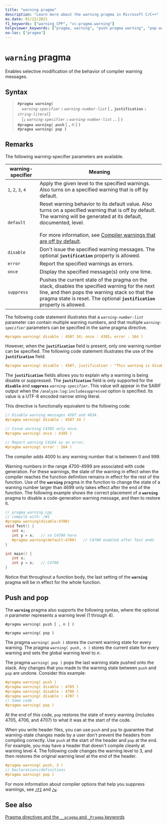```yaml
---
title: "warning pragma"
description: "Learn more about the warning pragma in Microsoft C/C++"
ms.date: 01/22/2021
f1_keywords: ["warning_CPP", "vc-pragma.warning"]
helpviewer_keywords: ["pragma, warning", "push pragma warning", "pop warning pragma", "warning pragma"]
no-loc: ["pragma"]
---
```

# `warning` pragma

Enables selective modification of the behavior of compiler warning messages.

## Syntax

> **`#pragma warning(`**\
> &emsp;*`warning-specifier`* **`:`** *`warning-number-list`* [ **`,`** **`justification`** **`:`** *`string-literal`*]\
> &emsp;[**`;`** *`warning-specifier`* **`:`** *`warning-number-list`* ... ] **`)`**\
> **`#pragma warning( push`** [ **`,`** *n* ] **`)`**\
> **`#pragma warning( pop )`**

## Remarks

The following warning-specifier parameters are available.

| warning-specifier | Meaning |
|--|--|
| `1`, `2`, `3`, `4` | Apply the given level to the specified warnings. Also turns on a specified warning that is off by default. |
| `default` | Reset warning behavior to its default value. Also turns on a specified warning that is off by default. The warning will be generated at its default, documented, level.<br /><br /> For more information, see [Compiler warnings that are off by default](../preprocessor/compiler-warnings-that-are-off-by-default.md). |
| `disable` | Don't issue the specified warning messages. The optional **`justification`** property is allowed. |
| `error` | Report the specified warnings as errors. |
| `once` | Display the specified message(s) only one time. |
| `suppress` | Pushes the current state of the pragma on the stack, disables the specified warning for the next line, and then pops the warning stack so that the pragma state is reset. The optional **`justification`** property is allowed. |

The following code statement illustrates that a *`warning-number-list`* parameter can contain multiple warning numbers, and that multiple *`warning-specifier`* parameters can be specified in the same pragma directive.

```cpp
#pragma warning( disable : 4507 34; once : 4385; error : 164 )
```

However, when the **`justification`** field is present, only one warning number can be specified. The following code statement illustrates the use of the **`justification`** field.

```cpp
#pragma warning( disable : 4507, justification : "This warning is disabled" )
```

The **`justification`** fields allows you to explain why a warning is being disable or
suppressed. The **`justification`** field is only supported for the **`disable`** and **`suppress`** *`warning-specifier`*. This value will appear in the SARIF output when the `/analyze:log:includesuppressed` option is specified. Its value is a UTF-8 encoded narrow string literal.

This directive is functionally equivalent to the following code:

```cpp
// Disable warning messages 4507 and 4034.
#pragma warning( disable : 4507 34 )

// Issue warning C4385 only once.
#pragma warning( once : 4385 )

// Report warning C4164 as an error.
#pragma warning( error : 164 )
```

The compiler adds 4000 to any warning number that is between 0 and 999.

Warning numbers in the range 4700-4999 are associated with code generation. For these warnings, the state of the warning in effect when the compiler reaches the function definition remains in effect for the rest of the function. Use of the **`warning`** pragma in the function to change the state of a warning number larger than 4699 only takes effect after the end of the function. The following example shows the correct placement of a **`warning`** pragma to disable a code-generation warning message, and then to restore it.

```cpp
// pragma_warning.cpp
// compile with: /W1
#pragma warning(disable:4700)
void Test() {
   int x;
   int y = x;   // no C4700 here
   #pragma warning(default:4700)   // C4700 enabled after Test ends
}

int main() {
   int x;
   int y = x;   // C4700
}
```

Notice that throughout a function body, the last setting of the **`warning`** pragma will be in effect for the whole function.

## Push and pop

The **`warning`** pragma also supports the following syntax, where the optional *n* parameter represents a warning level (1 through 4).

`#pragma warning( push [ , n ] )`

`#pragma warning( pop )`

The pragma `warning( push )` stores the current warning state for every warning. The pragma `warning( push, n )` stores the current state for every warning and sets the global warning level to *n*.

The pragma `warning( pop )` pops the last warning state pushed onto the stack. Any changes that you made to the warning state between `push` and `pop` are undone. Consider this example:

```cpp
#pragma warning( push )
#pragma warning( disable : 4705 )
#pragma warning( disable : 4706 )
#pragma warning( disable : 4707 )
// Some code
#pragma warning( pop )
```

At the end of this code, `pop` restores the state of every warning (includes 4705, 4706, and 4707) to what it was at the start of the code.

When you write header files, you can use `push` and `pop` to guarantee that warning-state changes made by a user don't prevent the headers from compiling correctly. Use `push` at the start of the header and `pop` at the end. For example, you may have a header that doesn't compile cleanly at warning level 4. The following code changes the warning level to 3, and then restores the original warning level at the end of the header.

```cpp
#pragma warning( push, 3 )
// Declarations/definitions
#pragma warning( pop )
```

For more information about compiler options that help you suppress warnings, see [`/FI`](../build/reference/fi-name-forced-include-file.md) and [`/w`](../build/reference/compiler-option-warning-level.md).

## See also

[Pragma directives and the `__pragma` and `_Pragma` keywords](./pragma-directives-and-the-pragma-keyword.md)
